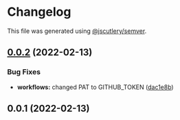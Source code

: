 # Changelog

This file was generated using [@jscutlery/semver](https://github.com/jscutlery/semver).

## [0.0.2](https://github.com/FinnDore/hunt-elo/compare/v0.0.1...v0.0.2) (2022-02-13)


### Bug Fixes

* **workflows:** changed PAT to GITHUB_TOKEN ([dac1e8b](https://github.com/FinnDore/hunt-elo/commit/dac1e8b425ef5b64a964fb133e6bdf2041bb5d10))



## 0.0.1 (2022-02-13)
